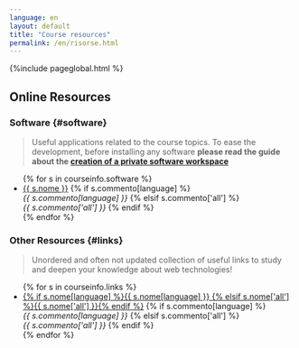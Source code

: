 ```yaml
---
language: en
layout: default
title: "Course resources"
permalink: /en/risorse.html
---
```


{%include pageglobal.html %}

## Online Resources

### Software  {#software}

> Useful applications related to the course topics. To ease the development, before installing any software **please read the guide about the [creation of a private software workspace](/en/workspace)**

<ul>
{% for s in courseinfo.software %}<li> 
<a href="{{ s.url }}">{{ s.nome }}</a>
{% if s.commento[language] %}   <br/><em>{{ s.commento[language] }}</em>
{% elsif s.commento['all'] %}   <br/><em>{{ s.commento['all'] }}</em> 
{% endif %}</li>{% endfor %}
</ul>

### Other Resources {#links}

> Unordered and often not updated collection of useful links to study and deepen your knowledge about web technologies!

<ul>
{% for s in courseinfo.links %}<li> 
<a href="{{ s.url }}">{% if s.nome[language] %}{{ s.nome[language] }}
{% elsif s.nome['all'] %}{{ s.nome['all'] }}{% endif %}</a>
{% if s.commento[language] %}   <br/><em>{{ s.commento[language] }}</em>
{% elsif s.commento['all'] %}   <br/><em>{{ s.commento['all'] }}</em> 
{% endif %}</li>{% endfor %}
</ul>

